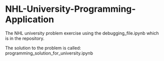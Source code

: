# NHL-University-Programming-Application

The NHL university problem exercise using the debugging_file.ipynb which is in the repository.

The solution to the problem is called: programming_solution_for_university.ipynb

